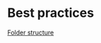 # Best practices

[Folder structure](https://medium.com/@nmayurashok/file-and-folder-structure-for-web-development-8c5c83810a5)